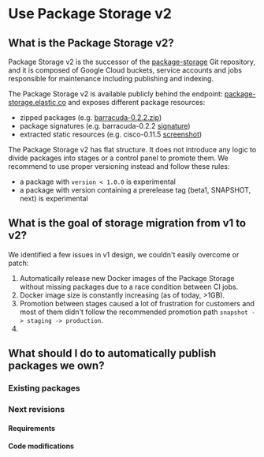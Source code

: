 # Use Package Storage v2

## What is the Package Storage v2?

Package Storage v2 is the successor of the [package-storage](https://github.com/elastic/package-storage) Git repository,
and it is composed of Google Cloud buckets, service accounts and jobs responsible for maintenance including publishing and indexing.

The Package Storage v2 is available publicly behind the endpoint: [package-storage.elastic.co](https://package-storage.elastic.co/)
and exposes different package resources:
* zipped packages (e.g. [barracuda-0.2.2.zip](https://package-storage.elastic.co/artifacts/packages/barracuda-0.2.2.zip))
* package signatures (e.g. barracuda-0.2.2 [signature](https://package-storage.elastic.co/artifacts/packages/barracuda-0.2.2.zip.sig))
* extracted static resources (e.g. cisco-0.11.5 [screenshot](https://package-storage.elastic.co/artifacts/static/cisco-0.11.5/img/kibana-cisco-asa.png))

The Package Storage v2 has flat structure. It does not introduce any logic to divide packages into stages or a control panel to promote them.
We recommend to use proper versioning instead and follow these rules:
* a package with `version < 1.0.0` is experimental
* a package with version containing a prerelease tag (beta1, SNAPSHOT, next) is experimental

## What is the goal of storage migration from v1 to v2?

We identified a few issues in v1 design, we couldn't easily overcome or patch:
1. Automatically release new Docker images of the Package Storage without missing packages due to a race condition
   between CI jobs.
2. Docker image size is constantly increasing (as of today, >1GB).
3. Promotion between stages caused a lot of frustration for customers and most of them didn't follow the recommended promotion path
   `snapshot -> staging -> production`.
4. 

## What should I do to automatically publish packages we own?

### Existing packages

### Next revisions

#### Requirements

#### Code modifications